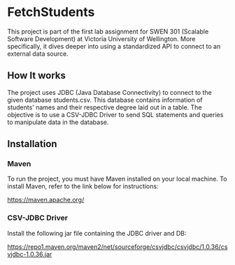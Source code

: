 # FetchStudents
This project is part of the first lab assignment for SWEN 301 (Scalable Software Development) at Victoria University of Wellington. More specifically, it dives deeper into using a standardized API to connect to an external data source. 

## How It works
The project uses JDBC (Java Database Connectivity) to connect to the given database students.csv. This database contains information of students' names and their respective degree laid out in a table. The objective is to use a CSV-JDBC Driver to send SQL statements and queries to manipulate data in the database. 

## Installation
### Maven
To run the project, you must have Maven installed on your local machine. To install Maven, refer to the link below for instructions:

https://maven.apache.org/

### CSV-JDBC Driver
Install the following jar file containing the JDBC driver and DB:

https://repo1.maven.org/maven2/net/sourceforge/csvjdbc/csvjdbc/1.0.36/csvjdbc-1.0.36.jar
